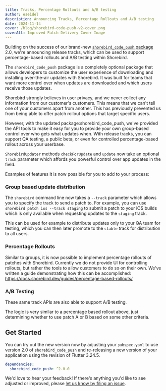 ```yaml
---
title: Tracks, Percentage Rollouts and A/B testing
author: eseidel
description: Announcing Tracks, Percentage Rollouts and A/B testing
date: 2024-11-14
cover: /blog/shorebird-code-push-v2-cover.png
coverAlt: Improved Patch Delivery Cover Image
---
```


Building on the success of our brand-new [`shorebird_code_push`
package](https://pub.dev/packages/shorebird_code_push/versions/2.0.0) 2.0, we're
announcing release tracks, which can be used to support percentage-based
rollouts and A/B testing within Shorebird.

The `shorebird_code_push` package is a completely optional package that allows
developers to customize the user experience of downloading and installing
over-the-air updates with Shorebird. It was built for teams that want more
control over when updates are downloaded and which users receive those updates.

Shorebird strongly believes in user privacy, and we never collect any
information from our customer's customers. This means that we can't tell one of
your customers apart from another. This has previously prevented us from being
able to offer patch rollout options that target specific users.

However, with the updated package:shorebird_code_push, we've provided the API
tools to make it easy for you to provide your own group-based control over who
gets what updates when. With release tracks, you can support QA testing, a
public beta, or even for controlled percentage-based rollout across your
userbase.

`ShorebirdUpdater` methods `checkForUpdate` and `update` now take an optional
`track` parameter which affords you powerful control over app updates in the field.

Examples of features it is now possible for you to add to your process:

### Group based update distribution

The `shorebird` command line now takes a `--track` parameter which allows
you to specify the track to send a patch to. For example, you can use
`shorebird patch ios --track staging` to submit a patch to your iOS builds
which is only available when requesting updates to the `staging` track.

This can be used for example to distribute updates only to your QA team for
testing, which you can then later promote to the `stable` track for distribution
to all users.

### Percentage Rollouts

Similar to groups, it is now possible to implement percentage rollouts of
patches with Shorebird. Currently we do not provide UI for controlling
rollouts, but rather the tools to allow customers to do so on
their own. We've written a guide demonstrating how this can be accomplished:
https://docs.shorebird.dev/guides/percentage-based-rollouts/

### A/B Testing

These same track APIs are also able to support A/B testing.

The logic is very similar to a percentage based rollout above, just determining
whether to use patch A or B based on some other criteria.

## Get Started

You can try out the new version now by adjusting your `pubspec.yaml` to use
version 2.0 of `shorebird_code_push` and re-releasing a new version of your
application using the revision of Flutter 3.24.5.

```yaml
dependencies:
  shorebird_code_push: ^2.0.0
```


We'd love to hear your feedback! If there's anything you'd like to see adjusted
or improved, please [let us know by filing an
issue](https://github.com/shorebirdtech/updater/issues/new).
